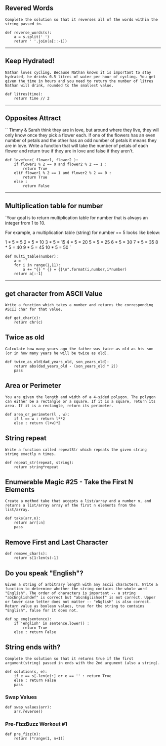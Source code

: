## Revered Words
`Complete the solution so that it reverses all of the words within the string passed in. `
```
def reverse_words(s):
    a = s.split(' ')
    return ' '.join(a[::-1])
```
--------------
## Keep Hydrated!
`Nathan loves cycling.
Because Nathan knows it is important to stay hydrated, he drinks 0.5 litres of water per hour of cycling.
You get given the time in hours and you need to return the number of litres Nathan will drink, rounded to the smallest value.`

```
def litres(time):
    return time // 2
```
--------
## Opposites Attract

``
Timmy & Sarah think they are in love, but around where they live, they will only know once they pick a flower each. If one of the flowers has an even number of petals and the other has an odd number of petals it means they are in love.
Write a function that will take the number of petals of each flower and return true if they are in love and false if they aren't.
```
def lovefunc( flower1, flower2 ):
    if flower1 % 2 == 0 and flower2 % 2 == 1 :
        return True
    elif flower1 % 2 == 1 and flower2 % 2 == 0 :
        return True
    else :
        return False
```
----------------
##  Multiplication table for number
`Your goal is to return multiplication table for number that is always an integer from 1 to 10.

For example, a multiplication table (string) for number == 5 looks like below:

1 * 5 = 5
2 * 5 = 10
3 * 5 = 15
4 * 5 = 20
5 * 5 = 25
6 * 5 = 30
7 * 5 = 35
8 * 5 = 40
9 * 5 = 45
10 * 5 = 50
`
```
def multi_table(number):
    a = ''
    for i in range(1,11):
        a += "{} * {} = {}\n".format(i,number,i*number)
    return a[:-1]
```
-------
## get character from ASCII Value
`Write a function which takes a number and returns the corresponding ASCII char for that value.`
```
def get_char(c):
    return chr(c) 
```

## Twice as old
`Сalculate how many years ago the father was twice as old as his son (or in how many years he will be twice as old).`

```
def twice_as_old(dad_years_old, son_years_old):
    return abs(dad_years_old - (son_years_old * 2))
    pass
```

## Area or Perimeter
`You are given the length and width of a 4-sided polygon. The polygon can either be a rectangle or a square.
If it is a square, return its area. If it is a rectangle, return its perimeter.`
```
def area_or_perimeter(l , w):
    if l == w : return l**2
    else : return (l+w)*2
```

## String repeat
`Write a function called repeatStr which repeats the given string string exactly n times.`
```
def repeat_str(repeat, string):
    return string*repeat
```


## Enumerable Magic #25 - Take the First N Elements
`Create a method take that accepts a list/array and a number n, and returns a list/array array of the first n elements from the list/array.`
```
def take(arr,n):
    return arr[:n]
    pass
```

## Remove First and Last Character
```
def remove_char(s):
    return s[1:len(s)-1]
```

## Do you speak "English"?
`Given a string of arbitrary length with any ascii characters. Write a function to determine whether the string contains the whole word "English".
The order of characters is important -- a string "abcEnglishdef" is correct but "abcnEglishsef" is not correct.
Upper or lower case letter does not matter -- "eNglisH" is also correct.
Return value as boolean values, true for the string to contains "English", false for it does not.
`
```
def sp_eng(sentence): 
    if 'english' in sentence.lower() :
        return True
    else : return False
```

## String ends with?
`Complete the solution so that it returns true if the first argument(string) passed in ends with the 2nd argument (also a string). `
```
def solution(s, e):
    if e == s[-len(e):] or e == '' : return True
    else : return False
    pass
```


### Swap Values
```
def swap_values(arr): 
    arr.reverse()
```

### Pre-FizzBuzz Workout #1
```
def pre_fizz(n):
    return [*range(1, n+1)]
```
